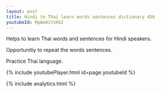 ```yaml
---
layout: post
title: Hindi to Thai learn words sentences dictionary 456 
youtubeId: MpAm41YzKbI
---
```

 
 
Helps to learn Thai words and sentences for Hindi speakers.

Opportunitiy to repeat the words sentences. 

Practice Thai language. 
 
{% include youtubePlayer.html id=page.youtubeId %}
 
 
{% include analytics.html %}
